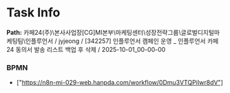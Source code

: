 # Task Info

**Path:** 카페24(주)\본사사업장\[CG]MI본부\마케팅센터\성장전략그룹\글로벌디지털마케팅팀\인플루언서 / jyjeong / [342257] 인플루언서 캠페인 운영 _ 인플루언서 카페24 동의서 발송 리스트 백업 후 삭제 / 2025-10-01_00-00-00

### BPMN
- ["https://n8n-mi-029-web.hanpda.com/workflow/0Dmu3VTQPiIwr8dV"]

